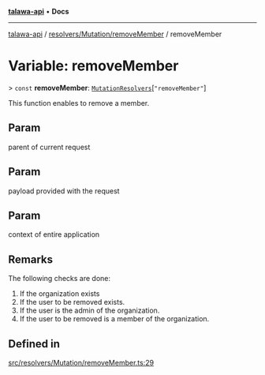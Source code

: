 [**talawa-api**](../../../../README.md) • **Docs**

***

[talawa-api](../../../../modules.md) / [resolvers/Mutation/removeMember](../README.md) / removeMember

# Variable: removeMember

\> `const` **removeMember**: [`MutationResolvers`](../../../../types/generatedGraphQLTypes/type-aliases/MutationResolvers.md)\[`"removeMember"`\]

This function enables to remove a member.

## Param

parent of current request

## Param

payload provided with the request

## Param

context of entire application

## Remarks

The following checks are done:
1. If the organization exists
2. If the user to be removed exists.
3. If the user is the admin of the organization.
4. If the user to be removed is a member of the organization.

## Defined in

[src/resolvers/Mutation/removeMember.ts:29](https://github.com/PalisadoesFoundation/talawa-api/blob/0e711c6a6b57f55ab5776fc9c8edfc5ebc0b3d70/src/resolvers/Mutation/removeMember.ts#L29)
